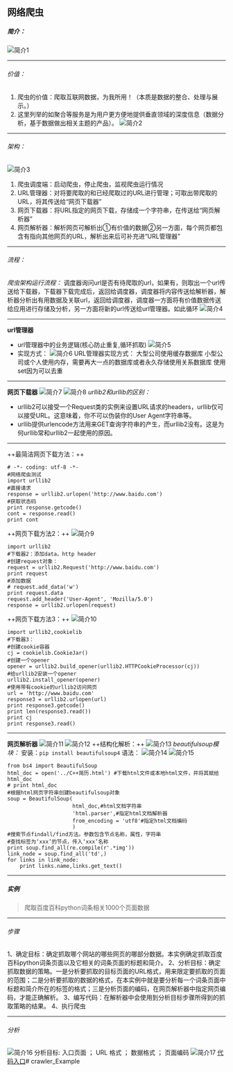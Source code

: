 ## 网络爬虫
##### 简介：
![简介1](web1.jpg)
- - -
###### 价值：
1. 爬虫的价值：爬取互联网数据，为我所用！（本质是数据的整合、处理与展示。）
2. 这里列举的如聚合等服务是为用户更方便地提供垂直领域的深度信息（数据分析，基于数据做出相关主题的产品）。
![简介2](/home/yang/pylab/WebCrawler/web2.jpg)
- - -
###### 架构：
![简介3](/home/yang/pylab/WebCrawler/web3.jpg)
1. 爬虫调度端：启动爬虫，停止爬虫，监视爬虫运行情况
2. URL管理器：对将要爬取的和已经爬取过的URL进行管理；可取出带爬取的URL，将其传送给“网页下载器”
3. 网页下载器：将URL指定的网页下载，存储成一个字符串，在传送给“网页解析器”
4. 网页解析器：解析网页可解析出①有价值的数据②另一方面，每个网页都包含有指向其他网页的URL，解析出来后可补充进“URL管理器”
- - -
###### 流程：
*爬虫架构运行流程：*
调度器询问url是否有待爬取的url，如果有，则取出一个url传送给下载器，下载器下载完成后，返回给调度器，调度器将内容传送给解析器，解析器分析出有用数据及关联url，返回给调度器，调度器一方面将有价值数据传送给应用进行存储及分析，另一方面将新的url传送给url管理器。如此循环
![简介4](/home/yang/pylab/WebCrawler/web4.jpg)
- - -
**url管理器**
- url管理器中的业务逻辑(核心防止重复,循环抓取)
![简介5](/home/yang/pylab/WebCrawler/web5.jpg)
- 实现方式：
![简介6](/home/yang/pylab/WebCrawler/web6.jpg)
URL管理器实现方式：
大型公司使用缓存数据库
小型公司或个人使用内存，需要再大一点的数据库或者永久存储使用关系数据库
使用set因为可以去重
- - -
**网页下载器**
![简介7](/home/yang/pylab/WebCrawler/web7.jpg)
![简介8](/home/yang/pylab/WebCrawler/web8.jpg)
*urllib2和urllib的区别：*
- urllib2可以接受一个Request类的实例来设置URL请求的headers，urllib仅可以接受URL。这意味着，你不可以伪装你的User Agent字符串等。
- urllib提供urlencode方法用来GET查询字符串的产生，而urllib2没有。这是为何urllib常和urllib2一起使用的原因。
- - -
++最简洁网页下载方法：++
```
# -*- coding: utf-8 -*-
#网络爬虫测试
import urllib2
#直接请求
response = urllib2.urlopen('http://www.baidu.com')
#获取状态码
print response.getcode()
cont = response.read()
print cont
```
++网页下载方法2：++
![简介9](/home/yang/pylab/WebCrawler/web9.jpg)
```
import urllib2
#下载器2：添加data，http header
#创建request对象：
request = urllib2.Request('http://www.baidu.com')
print request
#添加数据
# request.add_data('w')
print request.data
request.add_header('User-Agent', 'Mozilla/5.0')
response = urllib2.urlopen(request)
```
++网页下载方法3：++
![简介10](web10.jpg)
```
import urllib2,cookielib
#下载器3：
#创建cookie容器
cj = cookielib.CookieJar()
#创建一个opener
opener = urllib2.build_opener(urllib2.HTTPCookieProcessor(cj))
#给urllib2安装一个opener
urllib2.install_opener(opener)
#使用带有cookie的urllib2访问网页
url = 'http://www.baidu.com'
response3 = urllib2.urlopen(url)
print response3.getcode()
print len(response3.read())
print cj
print response3.read()
```
- - -
**网页解析器**
![简介11](web11.jpg)
![简介12](web12.jpg)
++结构化解析：++
![简介13](web13.jpg)
*beautifulsoup模块：*
安装：`pip install beautifulsoup4`
语法：
![简介14](web14.jpg)
![简介15](web15.jpg)
```
from bs4 import BeautifulSoup
html_doc = open('../C++简历.html') #下载htnl文件或本地html文件，并将其赋给html_doc
# print html_doc
#根据html网页字符串创建beautifulsoup对象
soup = BeautifulSoup(
                     html_doc,#html文档字符串
                     'html.parser',#指定html文档解析器
                     from_encoding = 'utf8'#指定html文档编码
                     )
#搜索节点findall/find方法。参数包含节点名称，属性，字符串
#查找标签为‘xxx’的节点，传入‘xxx’名称
print soup.find_all(re.compile(r'.*img'))
link_node = soup.find_all('td',)
for links in link_node:
    print links.name,links.get_text()
```
- - -
##### 实例
> 爬取百度百科python词条相关1000个页面数据
* * *

###### 步骤
1、确定目标：确定抓取哪个网站的哪些网页的哪部分数据。本实例确定抓取百度百科python词条页面以及它相关的词条页面的标题和简介。
2、分析目标：确定抓取数据的策略。一是分析要抓取的目标页面的URL格式，用来限定要抓取的页面的范围；二是分析要抓取的数据的格式，在本实例中就是要分析每一个词条页面中标题和简介所在的标签的格式；三是分析页面的编码，在网页解析器中指定网页编码，才能正确解析。
3、编写代码：在解析器中会使用到分析目标步骤所得到的抓取策略的结果。
4、执行爬虫
- - -
###### 分析
![简介16](web16.jpg)
分析目标:
入口页面 ； URL 格式  ； 数据格式 ； 页面编码
![简介17](web17.jpg)
[代码入口](https://github.com/haugy/crawler_Example.git)# crawler_Example
